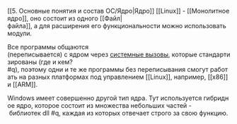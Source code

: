[[5. Основные понятия и состав ОС/Ядро|Ядро]] [[Linux]] - [[Монолитное ядро]], оно состоит из одного [[Файл|файла]], а для расширения его функциональности можно использовать модули.

Все программы общаются (переписывается) с ядром через [системные вызовы](Системный%20вызов.md), которые стандартизированы (где и кем? #q), поэтому одни и те же программы без переписывания смогут работать на разных платформах под управлением [[Linux]], например, [[x86]] и [[ARM]].

Windows имеет совершенно другой тип ядра. Тут используется гибридное ядро, которое состоит из множества небольших частей - библиотек dll #q, каждая из которых отвечает строго за свою функцию.